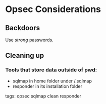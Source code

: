 # Opsec Considerations

## Backdoors
Use _strong_ passwords.

## Cleaning up

### Tools that store data outside of pwd:

* sqlmap in home folder under /.sqlmap
* responder in its installation folder

tags: opsec sqlmap clean responder